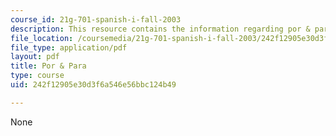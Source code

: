 ```yaml
---
course_id: 21g-701-spanish-i-fall-2003
description: This resource contains the information regarding por & para.
file_location: /coursemedia/21g-701-spanish-i-fall-2003/242f12905e30d3f6a546e56bbc124b49_MIT21G_701F03_19por.pdf
file_type: application/pdf
layout: pdf
title: Por & Para
type: course
uid: 242f12905e30d3f6a546e56bbc124b49

---
```

None